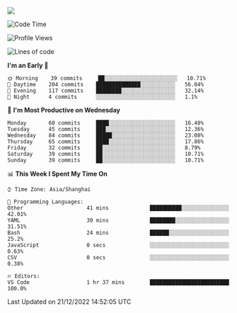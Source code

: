 ![](https://github-readme-stats.vercel.app/api?username=wufeng15226&show_icons=true&count_private=true)
<!-- <div align="center"> <img src="https://stats.justsong.cn/api/leetcode?id=wufeng15226&cn=true"> </div>-->

<!--START_SECTION:waka-->
![Code Time](http://img.shields.io/badge/Code%20Time-1%20hr%2037%20mins-blue)

![Profile Views](http://img.shields.io/badge/Profile%20Views-63-blue)

![Lines of code](https://img.shields.io/badge/From%20Hello%20World%20I%27ve%20Written-207%20Thousand%20lines%20of%20code-blue)

**I'm an Early 🐤** 

```text
🌞 Morning    39 commits     ██░░░░░░░░░░░░░░░░░░░░░░░   10.71% 
🌆 Daytime    204 commits    ██████████████░░░░░░░░░░░   56.04% 
🌃 Evening    117 commits    ████████░░░░░░░░░░░░░░░░░   32.14% 
🌙 Night      4 commits      ░░░░░░░░░░░░░░░░░░░░░░░░░   1.1%

```
📅 **I'm Most Productive on Wednesday** 

```text
Monday       60 commits     ████░░░░░░░░░░░░░░░░░░░░░   16.48% 
Tuesday      45 commits     ███░░░░░░░░░░░░░░░░░░░░░░   12.36% 
Wednesday    84 commits     █████░░░░░░░░░░░░░░░░░░░░   23.08% 
Thursday     65 commits     ████░░░░░░░░░░░░░░░░░░░░░   17.86% 
Friday       32 commits     ██░░░░░░░░░░░░░░░░░░░░░░░   8.79% 
Saturday     39 commits     ██░░░░░░░░░░░░░░░░░░░░░░░   10.71% 
Sunday       39 commits     ██░░░░░░░░░░░░░░░░░░░░░░░   10.71%

```


📊 **This Week I Spent My Time On** 

```text
⌚︎ Time Zone: Asia/Shanghai

💬 Programming Languages: 
Other                    41 mins             ██████████░░░░░░░░░░░░░░░   42.01% 
YAML                     30 mins             ████████░░░░░░░░░░░░░░░░░   31.51% 
Bash                     24 mins             ██████░░░░░░░░░░░░░░░░░░░   25.2% 
JavaScript               0 secs              ░░░░░░░░░░░░░░░░░░░░░░░░░   0.63% 
CSV                      0 secs              ░░░░░░░░░░░░░░░░░░░░░░░░░   0.38%

🔥 Editors: 
VS Code                  1 hr 37 mins        █████████████████████████   100.0%

```


 Last Updated on 21/12/2022 14:52:05 UTC
<!--END_SECTION:waka-->
